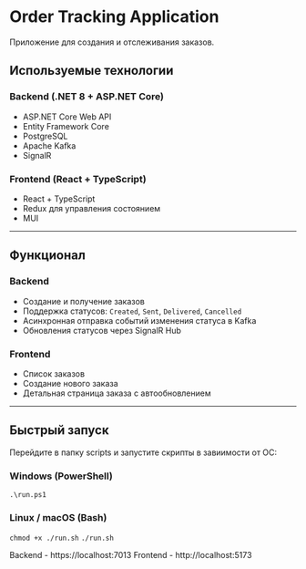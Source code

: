 # Order Tracking Application

Приложение для создания и отслеживания заказов. 

## Используемые технологии

### Backend (.NET 8 + ASP.NET Core)

- ASP.NET Core Web API
- Entity Framework Core
- PostgreSQL
- Apache Kafka
- SignalR
### Frontend (React + TypeScript)

- React + TypeScript
- Redux для управления состоянием
- MUI

---

## Функционал

### Backend

- Создание и получение заказов
- Поддержка статусов: `Created`, `Sent`, `Delivered`, `Cancelled`
- Асинхронная отправка событий изменения статуса в Kafka
- Обновления статусов через SignalR Hub
### Frontend

- Список заказов
- Создание нового заказа
- Детальная страница заказа с автообновлением

---
## Быстрый запуск

Перейдите в папку scripts и запустите скрипты в завиимости от ОС:
### Windows (PowerShell)

`.\run.ps1`

###  Linux / macOS (Bash)

`chmod +x ./run.sh`
`./run.sh`


Backend - https://localhost:7013
Frontend - http://localhost:5173
